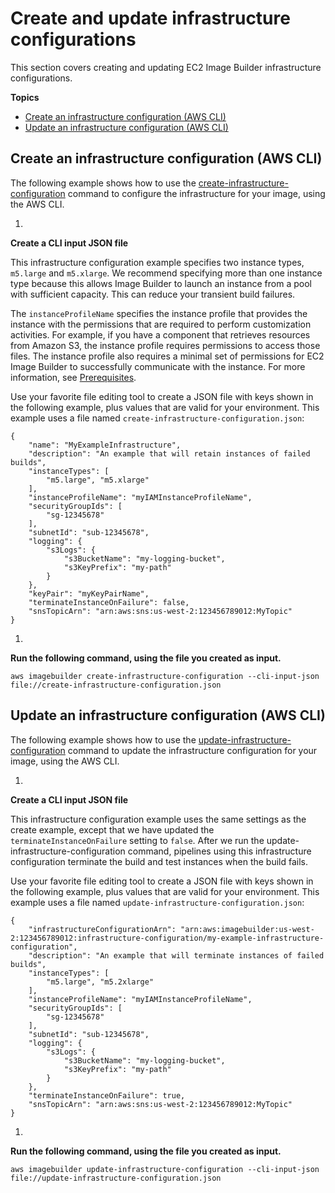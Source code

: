 # Create and update infrastructure configurations<a name="create-infra-config"></a>

This section covers creating and updating EC2 Image Builder infrastructure configurations\.

**Topics**
+ [Create an infrastructure configuration \(AWS CLI\)](#cli-create-infrastructure-configuration)
+ [Update an infrastructure configuration \(AWS CLI\)](#cli-update-infrastructure-configuration)

## Create an infrastructure configuration \(AWS CLI\)<a name="cli-create-infrastructure-configuration"></a>

The following example shows how to use the [create\-infrastructure\-configuration](https://docs.aws.amazon.com/cli/latest/reference/imagebuilder/create-infrastructure-configuration.html) command to configure the infrastructure for your image, using the AWS CLI\.

1. 

**Create a CLI input JSON file**

   This infrastructure configuration example specifies two instance types, `m5.large` and `m5.xlarge`\. We recommend specifying more than one instance type because this allows Image Builder to launch an instance from a pool with sufficient capacity\. This can reduce your transient build failures\.

   The `instanceProfileName` specifies the instance profile that provides the instance with the permissions that are required to perform customization activities\. For example, if you have a component that retrieves resources from Amazon S3, the instance profile requires permissions to access those files\. The instance profile also requires a minimal set of permissions for EC2 Image Builder to successfully communicate with the instance\. For more information, see [Prerequisites](image-builder-setting-up.md)\.

   Use your favorite file editing tool to create a JSON file with keys shown in the following example, plus values that are valid for your environment\. This example uses a file named `create-infrastructure-configuration.json`:

   ```
   {
       "name": "MyExampleInfrastructure",
       "description": "An example that will retain instances of failed builds",
       "instanceTypes": [
           "m5.large", "m5.xlarge"
       ],
       "instanceProfileName": "myIAMInstanceProfileName",
       "securityGroupIds": [
           "sg-12345678"
       ],
       "subnetId": "sub-12345678",
       "logging": {
           "s3Logs": {
               "s3BucketName": "my-logging-bucket",
               "s3KeyPrefix": "my-path"
           }
       },
       "keyPair": "myKeyPairName",
       "terminateInstanceOnFailure": false,
       "snsTopicArn": "arn:aws:sns:us-west-2:123456789012:MyTopic"
   }
   ```

1. 

**Run the following command, using the file you created as input\.**

   ```
   aws imagebuilder create-infrastructure-configuration --cli-input-json file://create-infrastructure-configuration.json
   ```

## Update an infrastructure configuration \(AWS CLI\)<a name="cli-update-infrastructure-configuration"></a>

The following example shows how to use the [update\-infrastructure\-configuration](https://docs.aws.amazon.com/cli/latest/reference/imagebuilder/update-infrastructure-configuration.html) command to update the infrastructure configuration for your image, using the AWS CLI\.

1. 

**Create a CLI input JSON file**

   This infrastructure configuration example uses the same settings as the create example, except that we have updated the `terminateInstanceOnFailure` setting to `false`\. After we run the update\-infrastructure\-configuration command, pipelines using this infrastructure configuration terminate the build and test instances when the build fails\.

   Use your favorite file editing tool to create a JSON file with keys shown in the following example, plus values that are valid for your environment\. This example uses a file named `update-infrastructure-configuration.json`:

   ```
   {
       "infrastructureConfigurationArn": "arn:aws:imagebuilder:us-west-2:123456789012:infrastructure-configuration/my-example-infrastructure-configuration",
       "description": "An example that will terminate instances of failed builds",
       "instanceTypes": [
           "m5.large", "m5.2xlarge"
       ],
       "instanceProfileName": "myIAMInstanceProfileName",
       "securityGroupIds": [
           "sg-12345678"
       ],
       "subnetId": "sub-12345678",
       "logging": {
           "s3Logs": {
               "s3BucketName": "my-logging-bucket",
               "s3KeyPrefix": "my-path"
           }
       },
       "terminateInstanceOnFailure": true,
       "snsTopicArn": "arn:aws:sns:us-west-2:123456789012:MyTopic"
   }
   ```

1. 

**Run the following command, using the file you created as input\.**

   ```
   aws imagebuilder update-infrastructure-configuration --cli-input-json file://update-infrastructure-configuration.json
   ```
